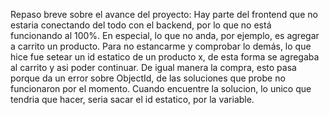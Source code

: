 Repaso breve sobre el avance del proyecto: Hay parte del frontend que no estaria conectando del todo con el backend, por lo que no está funcionando al 100%.
En especial, lo que no anda, por ejemplo, es agregar a carrito un producto. Para no estancarme y comprobar lo demás, lo que hice fue setear un id estatico de un producto x, de esta forma se agregaba al carrito y asi poder continuar. De igual manera la compra, esto pasa porque da un error sobre ObjectId, de las soluciones que probe no funcionaron por el momento. Cuando encuentre la solucion, lo unico que tendria que hacer, seria sacar el id estatico, por la variable.